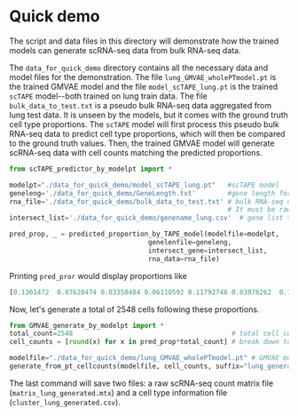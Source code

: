 # Quick demo
The script and data files in this directory will demonstrate how the trained models can generate scRNA-seq data from bulk RNA-seq data. 

The `data_for_quick_demo` directory contains all the necessary data and model files for the demonstration. The file `lung_GMVAE_wholePTmodel.pt` is the trained GMVAE model and the file `model_scTAPE_lung.pt` is the trained `scTAPE` model--both trained on lung train data. The file `bulk_data_to_test.txt` is a pseudo bulk RNA-seq data aggregated from lung test data. It is unseen by the models, but it comes with the ground truth cell type proportions. The `scTAPE` model will first process this pseudo bulk RNA-seq data to predict cell type proportions, which will then be compared to the ground truth values. Then, the trained GMVAE model will generate scRNA-seq data with cell counts matching the predicted proportions.
```python
from scTAPE_predictor_by_modelpt import *

modelpt="./data_for_quick_demo/model_scTAPE_lung.pt"   #scTAPE model
geneleng='./data_for_quick_demo/GeneLength.txt'        #gene length for tpm normalization 
rna_file='./data_for_quick_demo/bulk_data_to_test.txt' # bulk RNA-seq data. one-row data with gene names as column names.
                                                       # It must be raw count data.
intersect_list='./data_for_quick_demo/genename_lung.csv'  # gene list that was used in scTAPE training.

pred_prop, _ = predicted_proportion_by_TAPE_model(modelfile=modelpt, 
                                   genelenfile=geneleng, 
                                   intersect_gene=intersect_list, 
                                   rna_data=rna_file)
```
Printing `pred_pror` would display proportions like
```python
[0.1361472  0.07620474 0.03358484 0.06110592 0.11792746 0.03078262  0.165271   0.05988612 0.03028877 0.03015646 0.07783207 0.01938615  0.01753762 0.05920918 0.03208745 0.02136544 0.03122693].
```
Now, let's generate a total of 2548 cells following these proportions.
```python
from GMVAE_generate_by_modelpt import *
total_count=2548                                        # total cell count
cell_counts = [round(x) for x in pred_prop*total_count] # break down to each cell type

modelfile="./data_for_quick_demo/lung_GMVAE_wholePTmodel.pt" # GMVAE model
generate_from_pt_cellcounts(modelfile, cell_counts, suffix="lung_generated")
```
The last command will save two files: a raw scRNA-seq count matrix file (`matrix_lung_generated.mtx`) and a cell type information file (`cluster_lung_generated.csv`).

